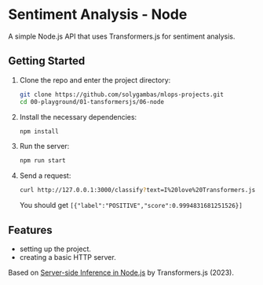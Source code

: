 # Sentiment Analysis - Node

A simple Node.js API that uses Transformers.js for sentiment analysis.

## Getting Started

1. Clone the repo and enter the project directory:
   ```bash
   git clone https://github.com/solygambas/mlops-projects.git
   cd 00-playground/01-tansformersjs/06-node
   ```
1. Install the necessary dependencies:

   ```bash
   npm install
   ```

1. Run the server:

   ```bash
   npm run start
   ```

1. Send a request:

   ```bash
   curl http://127.0.0.1:3000/classify?text=I%20love%20Transformers.js
   ```

   You should get `[{"label":"POSITIVE","score":0.9994831681251526}]`

## Features

- setting up the project.
- creating a basic HTTP server.

Based on [Server-side Inference in Node.js](https://huggingface.co/docs/transformers.js/tutorials/node) by Transformers.js (2023).
